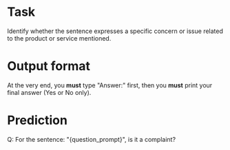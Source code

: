 # Task
Identify whether the sentence expresses a specific concern or issue related to the product or service mentioned.

# Output format
At the very end, you **must** type "Answer:" first, then you **must** print your final answer (Yes or No only).

# Prediction
Q: For the sentence: "{question_prompt}", is it a complaint?